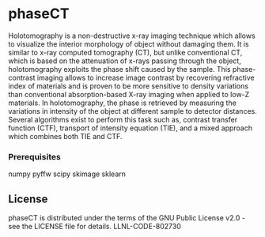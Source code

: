 # phaseCT

Holotomography is a non-destructive x-ray imaging technique which allows to visualize the interior morphology of object without damaging them. It is similar to x-ray computed tomography (CT), but unlike conventional CT, which is based on the attenuation of x-rays passing through the object, holotomography exploits the phase shift caused by the sample. This phase-contrast imaging allows to increase image contrast by recovering refractive index of materials and is proven to be more sensitive to density variations than conventional absorption-based X-ray imaging when applied to low-Z materials. In holotomography, the phase is retrieved by measuring the variations in intensity of the object at different sample to detector distances. Several algorithms exist to perform this task such as, contrast transfer function (CTF), transport of intensity equation (TIE), and a mixed approach which combines both TIE and CTF. 

### Prerequisites
numpy
pyffw
scipy
skimage
sklearn

## License
phaseCT is distributed under the terms of the GNU Public License v2.0 - see the LICENSE file for details.
LLNL-CODE-802730
